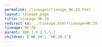 ```yaml
---
permalink: /lineages/lineage_HK.20.html
layout: lineage_page
title: Lineage HK.20
redirect_to: ../lineage.html?lineage=HK.20
lineage: HK.20
parent: XBB.1.9.2.5.1.1
children: ['HK.20', 'HK.20.1']
---
```

